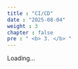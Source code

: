 ```yaml
---
title : "CI/CD"
date : "2025-08-04"
weight : 3
chapter : false
pre : " <b> 3. </b> "
---
```


Loading...
